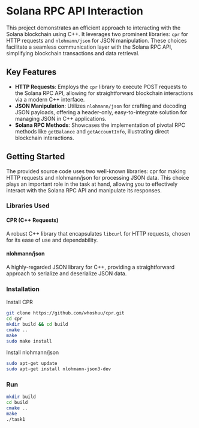 # Solana RPC API Interaction

This project demonstrates an efficient approach to interacting with the Solana blockchain using C++. It leverages two prominent libraries: `cpr` for HTTP requests and `nlohmann/json` for JSON manipulation. These choices facilitate a seamless communication layer with the Solana RPC API, simplifying blockchain transactions and data retrieval.

## Key Features

- **HTTP Requests**: Employs the `cpr` library to execute POST requests to the Solana RPC API, allowing for straightforward blockchain interactions via a modern C++ interface.
- **JSON Manipulation**: Utilizes `nlohmann/json` for crafting and decoding JSON payloads, offering a header-only, easy-to-integrate solution for managing JSON in C++ applications.
- **Solana RPC Methods**: Showcases the implementation of pivotal RPC methods like `getBalance` and `getAccountInfo`, illustrating direct blockchain interactions.

## Getting Started

The provided source code uses two well-known libraries: cpr for making HTTP requests and nlohmann/json for processing JSON data. This choice plays an important role in the task at hand, allowing you to effectively interact with the Solana RPC API and manipulate its responses.

### Libraries Used

#### CPR (C++ Requests)
A robust C++ library that encapsulates `libcurl` for HTTP requests, chosen for its ease of use and dependability.

#### nlohmann/json
A highly-regarded JSON library for C++, providing a straightforward approach to serialize and deserialize JSON data.

### Installation

Install CPR
```bash
git clone https://github.com/whoshuu/cpr.git
cd cpr
mkdir build && cd build
cmake ..
make
sudo make install
```

Install nlohmann/json
```bash
sudo apt-get update
sudo apt-get install nlohmann-json3-dev
```

### Run

```bash
mkdir build
cd build
cmake ..
make
./task1
